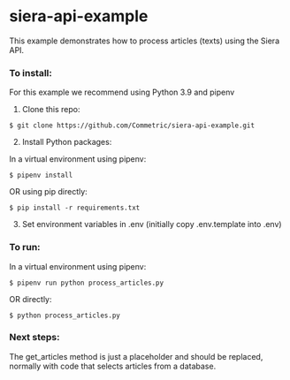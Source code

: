 # siera-api-example

This example demonstrates how to process articles (texts) using the Siera API.

### To install:

For this example we recommend using Python 3.9 and pipenv

1. Clone this repo:

```
$ git clone https://github.com/Commetric/siera-api-example.git
```

2. Install Python packages:

In a virtual environment using pipenv:

```
$ pipenv install
```

OR using pip directly:

```
$ pip install -r requirements.txt
```

3. Set environment variables in .env (initially copy .env.template into .env)

### To run:

In a virtual environment using pipenv:

```
$ pipenv run python process_articles.py
```

OR directly:

```
$ python process_articles.py
```

### Next steps:

The get_articles method is just a placeholder and should be replaced, normally with code that selects articles from a database.
